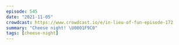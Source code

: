 ```yaml
---
episode: 545
date: "2021-11-05"
crowdcast: https://www.crowdcast.io/e/in-lieu-of-fun-episode-172
summary: "Cheese night! \U0001F9C0"
tags: [cheese-night]
---
```

